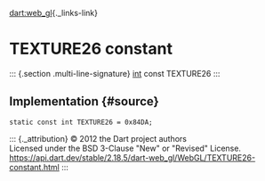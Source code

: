 [dart:web\_gl](../../dart-web_gl/dart-web_gl-library){._links-link}

TEXTURE26 constant
==================

::: {.section .multi-line-signature}
[int](../../dart-core/int-class) const TEXTURE26
:::

Implementation {#source}
--------------

``` {.language-dart data-language="dart"}
static const int TEXTURE26 = 0x84DA;
```

::: {._attribution}
© 2012 the Dart project authors\
Licensed under the BSD 3-Clause \"New\" or \"Revised\" License.\
<https://api.dart.dev/stable/2.18.5/dart-web_gl/WebGL/TEXTURE26-constant.html>
:::
